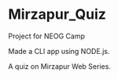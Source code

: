 # Mirzapur_Quiz
 Project for NEOG Camp

 Made a CLI app using NODE.js. 


 A quiz on Mirzapur Web Series.

 
